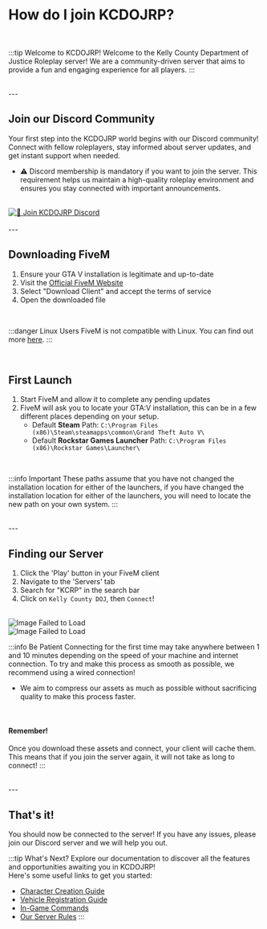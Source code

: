 # How do I join KCDOJRP?

<br/>

:::tip Welcome to KCDOJRP!
Welcome to the Kelly County Department of Justice Roleplay server! We are a community-driven server that aims to provide a fun and engaging experience for all players.
:::

<br/>
---
<br/>

## Join our Discord Community

Your first step into the KCDOJRP world begins with our Discord community! Connect with fellow roleplayers, stay informed about server updates, and get instant support when needed.
- ⚠️ Discord membership is mandatory if you want to join the server. This requirement helps us maintain a high-quality roleplay environment and ensures you stay connected with important announcements.

<br/>
<div class="text--center">
    <a href="https://discord.gg/kcdojrp" target="_blank">
        <img src="/discord-button.png" alt="💬 Join KCDOJRP Discord" style={{ width: 300 }}/>
    </a>
</div>

<br/>
---
<br/>

## Downloading FiveM
1. Ensure your GTA V installation is legitimate and up-to-date
2. Visit the [Official FiveM Website](https://fivem.net/)
3. Select "Download Client" and accept the terms of service
4. Open the downloaded file

<br/>

:::danger Linux Users
FiveM is not compatible with Linux. You can find out more [here](https://docs.fivem.net/docs/support/client-faq/#will-fivem-run-on-linux).
:::

<br/>

## First Launch
1. Start FiveM and allow it to complete any pending updates
2. FiveM will ask you to locate your GTA:V installation, this can be in a few different places depending on your setup.
    - Default **Steam** Path: `C:\Program Files (x86)\Steam\steamapps\common\Grand Theft Auto V\`
    - Default **Rockstar Games Launcher** Path: `C:\Program Files (x86)\Rockstar Games\Launcher\`

<br/>

:::info Important
These paths assume that you have not changed the installation location for either of the launchers,
if you have changed the installation location for either of the launchers, you will need to locate the new path
on your own system.
:::

<br/>
---
<br/>

## Finding our Server

1. Click the 'Play' button in your FiveM client
2. Navigate to the 'Servers' tab
3. Search for "KCRP" in the search bar
4. Click on `Kelly County DOJ`, then `Connect`!

<br/>
<div class="text--center">
    <img src="/server-list.png" alt="Image Failed to Load" style={{ width: 1000 }}/>
</div>
<div class="text--center">
    <img src="/server-info.png" alt="Image Failed to Load" style={{ width: 1000 }}/>
</div>

:::info Be Patient
Connecting for the first time may take anywhere between 1 and 10 minutes depending on the speed of your machine and internet connection.
To try and make this process as smooth as possible, we recommend using a wired connection!
- We aim to compress our assets as much as possible without sacrificing quality to make this process faster.

<br/>

#### Remember!
Once you download these assets and connect, your client will cache them. This means that if you join the server again, it will not take as long to connect!
:::

<br/>
---
<br/>

## That's it!

You should now be connected to the server! If you have any issues, please join our Discord server and we will help you out.

:::tip What's Next?
Explore our documentation to discover all the features and opportunities awaiting you in KCDOJRP!<br/>
Here's some useful links to get you started:
- [Character Creation Guide](#)
- [Vehicle Registration Guide](#)
- [In-Game Commands](/docs/introduction/2-in-game-commands.md)
- [Our Server Rules](/docs/introduction/3-server-rules.md)
:::
